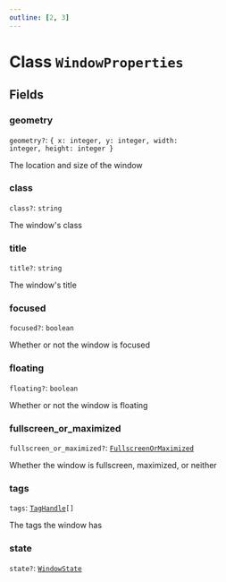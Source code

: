 ```yaml
---
outline: [2, 3]
---
```


# Class `WindowProperties`




## Fields

### geometry <Badge type="danger" text="nullable" />

`geometry?`: <code>{ x: integer, y: integer, width: integer, height: integer }</code>

The location and size of the window

### class <Badge type="danger" text="nullable" />

`class?`: <code>string</code>

The window's class

### title <Badge type="danger" text="nullable" />

`title?`: <code>string</code>

The window's title

### focused <Badge type="danger" text="nullable" />

`focused?`: <code>boolean</code>

Whether or not the window is focused

### floating <Badge type="danger" text="nullable" />

`floating?`: <code>boolean</code>

Whether or not the window is floating

### fullscreen_or_maximized <Badge type="danger" text="nullable" />

`fullscreen_or_maximized?`: <code><a href="/lua-reference/enums/FullscreenOrMaximized">FullscreenOrMaximized</a></code>

Whether the window is fullscreen, maximized, or neither

### tags

`tags`: <code><a href="/lua-reference/classes/TagHandle">TagHandle</a>[]</code>

The tags the window has

### state <Badge type="danger" text="nullable" />

`state?`: <code><a href="/lua-reference/enums/WindowState">WindowState</a></code>





